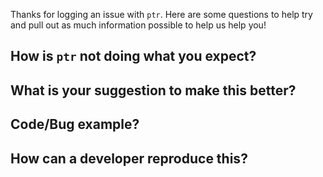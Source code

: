 Thanks for logging an issue with `ptr`. Here are some questions to help try 
and pull out as much information possible to help us help you!

## How is `ptr` not doing what you expect?

## What is your suggestion to make this better?

## Code/Bug example?

## How can a developer reproduce this?

